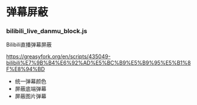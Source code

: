 # 弹幕屏蔽

### bilibili_live_danmu_block.js

Bilibili直播弹幕屏蔽

https://greasyfork.org/en/scripts/435049-bilibili%E7%9B%B4%E6%92%AD%E5%BC%B9%E5%B9%95%E5%B1%8F%E8%94%BD

- 统一弹幕颜色
- 屏蔽底端弹幕
- 屏蔽图片弹幕

